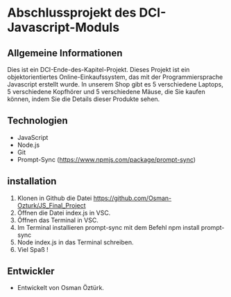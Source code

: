 # Abschlussprojekt des DCI-Javascript-Moduls
## Allgemeine Informationen

Dies ist ein DCI-Ende-des-Kapitel-Projekt. Dieses Projekt ist ein objektorientiertes Online-Einkaufssystem, das mit der Programmiersprache Javascript erstellt wurde.
In unserem Shop gibt es 5 verschiedene Laptops, 5 verschiedene Kopfhörer und 5 verschiedene Mäuse, die Sie kaufen können, indem Sie die Details dieser Produkte sehen.



## Technologien
* JavaScript
* Node.js
* Git
* Prompt-Sync (https://www.npmjs.com/package/prompt-sync)


## installation
1) Klonen in Github die Datei https://github.com/Osman-Ozturk/JS_Final_Project
2) Öffnen die Datei index.js in VSC.
3) Öffnen das Terminal in VSC.
4) Im Terminal installieren prompt-sync mit dem Befehl npm install prompt-sync
5) Node index.js in das Terminal schreiben.
6) Viel Spaß !

## Entwickler
* Entwickelt von Osman Öztürk.
